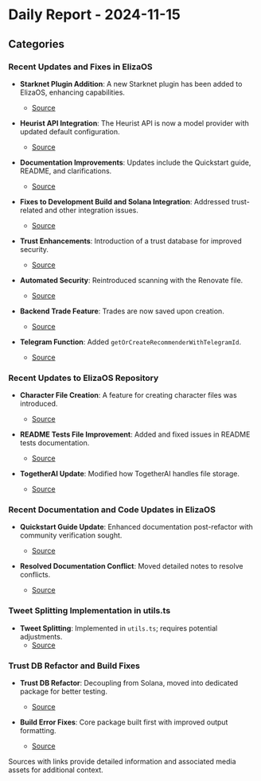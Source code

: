 # Daily Report - 2024-11-15

## Categories

### Recent Updates and Fixes in ElizaOS
- **Starknet Plugin Addition**: A new Starknet plugin has been added to ElizaOS, enhancing capabilities.
  - [Source](https://github.com/elizaOS/eliza/commit/8fe9cb559f091e5db853aa1d7f799a20073c8add)

- **Heurist API Integration**: The Heurist API is now a model provider with updated default configuration.
  - [Source](https://github.com/elizaOS/eliza/commit/4d1e66cbf7deea87a8a67525670a963cd00108bc)

- **Documentation Improvements**: Updates include the Quickstart guide, README, and clarifications.
  - [Source](https://github.com/elizaOS/eliza/commit/9013a9426e66578f6a8ea70e3b899cdcc1a7d90b)

- **Fixes to Development Build and Solana Integration**: Addressed trust-related and other integration issues.
  - [Source](https://github.com/elizaOS/eliza/commit/324760eab623250933eab6480307dd87a7f5a649)

- **Trust Enhancements**: Introduction of a trust database for improved security.
  - [Source](https://github.com/elizaOS/eliza/commit/a62d31246806030926604b1bfa42bd38b3230676)

- **Automated Security**: Reintroduced scanning with the Renovate file.
  - [Source](https://github.com/elizaOS/eliza/commit/b5d6f591cd353988531e44f210e489b294fb4a92)

- **Backend Trade Feature**: Trades are now saved upon creation.
  - [Source](https://github.com/elizaOS/eliza/commit/0d1b1fba1fae4a4d8e7d8844c1685a1ec3896b4b)

- **Telegram Function**: Added `getOrCreateRecommenderWithTelegramId`.
  - [Source](https://github.com/elizaOS/eliza/commit/9511d21f7c4c4c6a36cdea1d3b6e03f0e5e127c7)

### Recent Updates to ElizaOS Repository
- **Character File Creation**: A feature for creating character files was introduced.
  - [Source](https://github.com/elizaOS/eliza/commit/a61d63e275a06070c60404b53b3731b9d9140834)

- **README Tests File Improvement**: Added and fixed issues in README tests documentation.
  - [Source](https://github.com/elizaOS/eliza/commit/c76136897dc5b8041ac5e149abbee2892b3a26e1)

- **TogetherAI Update**: Modified how TogetherAI handles file storage.
  - [Source](https://github.com/elizaOS/eliza/pull/351)

### Recent Documentation and Code Updates in ElizaOS
- **Quickstart Guide Update**: Enhanced documentation post-refactor with community verification sought.
  - [Source](https://github.com/elizaOS/eliza/pull/325)

- **Resolved Documentation Conflict**: Moved detailed notes to resolve conflicts.
  - [Source](https://github.com/elizaOS/eliza/pull/322)

### Tweet Splitting Implementation in utils.ts
- **Tweet Splitting**: Implemented in `utils.ts`; requires potential adjustments.
  - [Source](https://github.com/elizaOS/eliza/commit/bf3ed27015bcabe89492540de23f9c9cab61f833)

### Trust DB Refactor and Build Fixes
- **Trust DB Refactor**: Decoupling from Solana, moved into dedicated package for better testing.
  - [Source](https://github.com/elizaOS/eliza/issues/342)

- **Build Error Fixes**: Core package built first with improved output formatting.
  - [Source](https://github.com/elizaOS/eliza/pull/331)

Sources with links provide detailed information and associated media assets for additional context.
